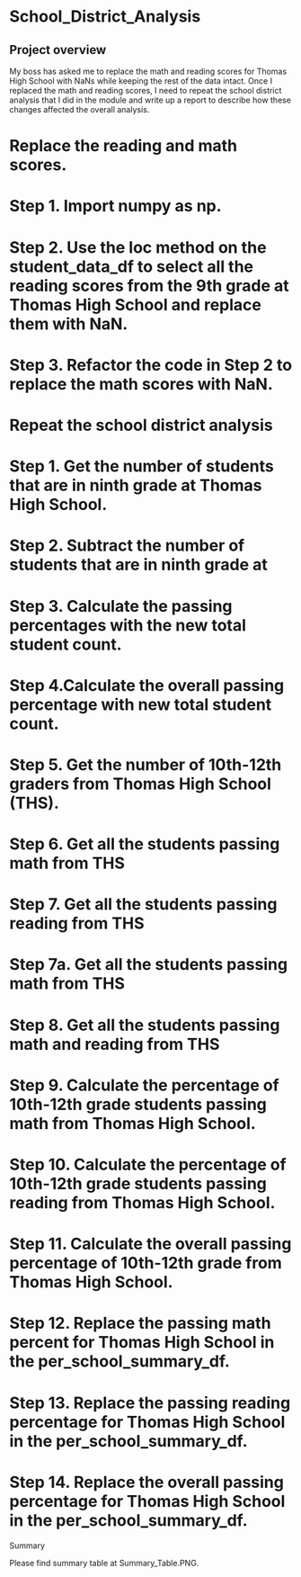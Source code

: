 # School_District_Analysis
## Project overview
My boss has asked me to replace the math and reading scores for Thomas High School with NaNs while keeping the rest of the data intact. Once I replaced the math and reading scores, I need to repeat the school district analysis that I did in the module and write up a report to describe how these changes affected the overall analysis.

#  Replace the reading and math scores.
# Step 1. Import numpy as np.
# Step 2. Use the loc method on the student_data_df to select all the reading scores from the 9th grade at Thomas High School and replace them with NaN.
# Step 3. Refactor the code in Step 2 to replace the math scores with NaN.

# Repeat the school district analysis

# Step 1. Get the number of students that are in ninth grade at Thomas High School.
# Step 2. Subtract the number of students that are in ninth grade at 
# Step 3. Calculate the passing percentages with the new total student count.
# Step 4.Calculate the overall passing percentage with new total student count.
# Step 5.  Get the number of 10th-12th graders from Thomas High School (THS).
# Step 6. Get all the students passing math from THS
# Step 7. Get all the students passing reading from THS
# Step 7a. Get all the students passing math from THS
# Step 8. Get all the students passing math and reading from THS
# Step 9. Calculate the percentage of 10th-12th grade students passing math from Thomas High School. 
# Step 10. Calculate the percentage of 10th-12th grade students passing reading from Thomas High School.
# Step 11. Calculate the overall passing percentage of 10th-12th grade from Thomas High School.
# Step 12. Replace the passing math percent for Thomas High School in the per_school_summary_df.
# Step 13. Replace the passing reading percentage for Thomas High School in the per_school_summary_df.
# Step 14. Replace the overall passing percentage for Thomas High School in the per_school_summary_df.

Summary

Please find summary table at Summary_Table.PNG.
